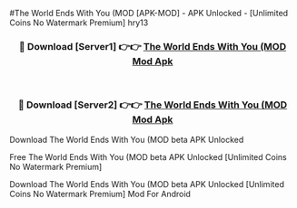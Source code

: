 #The World Ends With You (MOD [APK-MOD] - APK Unlocked - [Unlimited Coins No Watermark Premium] hry13



<div align="center">

<h3>🔴 Download [Server1] 👉👉 <a href="https://momento.my/?title=The_World_Ends_With_You_(MOD">The World Ends With You (MOD Mod Apk</a></h3><br>

<h3>🔴 Download [Server2] 👉👉 <a href="https://momento.my/?title=The_World_Ends_With_You_(MOD">The World Ends With You (MOD Mod Apk</a></h3>
</div>



Download The World Ends With You (MOD beta APK Unlocked

Free The World Ends With You (MOD beta APK Unlocked [Unlimited Coins No Watermark Premium]

Download The World Ends With You (MOD beta APK Unlocked [Unlimited Coins No Watermark Premium] Mod For Android
